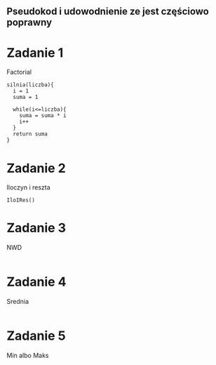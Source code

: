 ## Pseudokod i udowodnienie ze jest częściowo poprawny
# Zadanie 1
Factorial

```
silnia(liczba){
  i = 1
  suma = 1

  while(i<=liczba){
    suma = suma * i
    i++
  }
  return suma
}
```


# Zadanie 2
Iloczyn i reszta

```
IloIRes()
```


# Zadanie 3
NWD

```

```

# Zadanie 4
Srednia

```

```


# Zadanie 5
Min albo Maks

```

```
